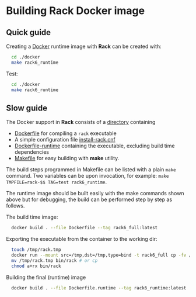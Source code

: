 
Building Rack Docker image
==========================

Quick guide
-----------

Creating a [Docker](https://docs.docker.com) runtime image with **Rack** can be created with:

```bash
  cd ./docker
  make rack6_runtime
```

Test:

```bash
  cd ./docker
  make rack6_runtime
```


Slow guide
----------

The Docker support in **Rack** consists of a [directory](./) containing 

- [Dockerfile](./Dockerfile) for compiling a ``rack`` executable
- A simple configuration file [install-rack.cnf](install-rack.cnf)
- [Dockerfile-runtime](./Dockerfile-runtime) containing the executable, excluding build time dependencies
- [Makefile](./Makefile) for easy building with **make** utility.


The build steps programmed in Makefile can be listed with a plain ``make`` command. Two variables can be
upon invocation, for example: ``make TMPFILE=rack-$$ TAG=test rack6_runtime``.

The runtime image should be built easily with the make commands shown above but for debugging,
the build can be performed step by step as follows.

The build time image:
```bash
  docker build . --file Dockerfile --tag rack6_full:latest
```

Exporting the executable from the container to the working dir:
```bash
  touch /tmp/rack.tmp
  docker run --mount src=/tmp,dst=/tmp,type=bind -t rack6_full cp -fv /rack/rack/Release/rack /tmp/rack.tmp
  mv /tmp/rack.tmp bin/rack # or cp
  chmod a+rx bin/rack
```

Building the final (runtime) image
```bash
  docker build . --file Dockerfile.runtime --tag rack6_runtime:latest
```
